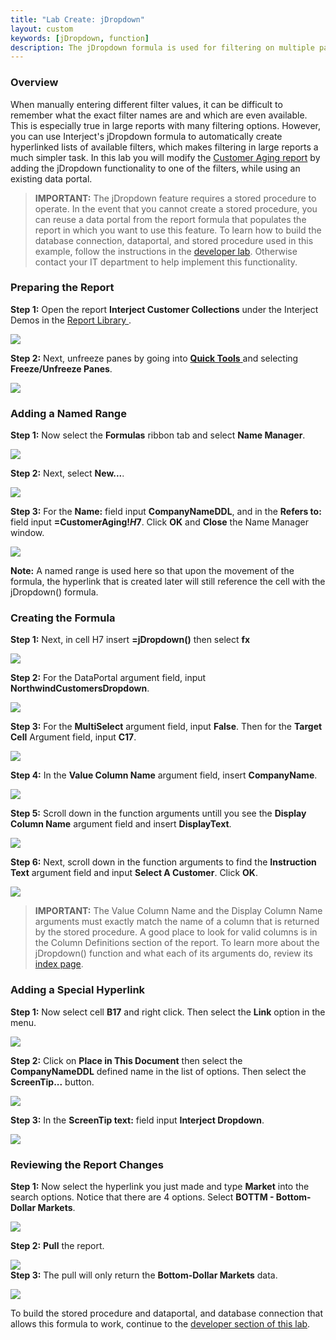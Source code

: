 ```yaml
---
title: "Lab Create: jDropdown"
layout: custom
keywords: [jDropdown, function]
description: The jDropdown formula is used for filtering on multiple parameters.
---
```


### Overview

When manually entering different filter values, it can be difficult to remember what the exact filter names are and which are even available. This is especially true in large reports with many filtering options. However, you can use Interject's jDropdown formula to automatically create hyperlinked lists of available filters, which makes filtering in large reports a much simpler task. In this lab you will modify the [Customer Aging report](/wGetStarted/L-Create-CustomerAging.html) by adding the jDropdown functionality to one of the filters, while using an existing data portal. 

> **IMPORTANT:** The jDropdown feature requires a stored procedure to operate. In the event that you cannot create a stored procedure, you can reuse a data portal from the report formula that populates the report in which you want to use this feature. To learn how to build the database connection, dataportal, and stored procedure used in this example, follow the instructions in the [developer lab](/wGetStarted/L-Dev-jDropdowns.html). Otherwise contact your IT department to help implement this functionality.

### Preparing the Report

**Step 1:** Open the report **Interject Customer Collections** under the Interject Demos in the [ Report Library ](/wAbout/Report-Library-Basics.html). 

![](/images/L-Create-Dropdowns/01.png)


**Step 2:** Next, unfreeze panes by going into [ **Quick Tools** ](/wGetStarted/Interject-Ribbon-Menu-Items.html) and selecting **Freeze/Unfreeze Panes**.

![](/images/L-Create-Dropdowns/02.png)
<br>

### Adding a Named Range

**Step 1:** Now select the **Formulas** ribbon tab and select **Name Manager**. 

![](/images/L-Create-Dropdowns/03.png)
<br>

**Step 2:** Next, select **New...**.

![](/images/L-Create-Dropdowns/04.png)
<br>

**Step 3:** For the **Name:** field input **CompanyNameDDL**, and in the **Refers to:** field input **=CustomerAging!$H$7**. Click **OK** and **Close** the Name Manager window. 

![](/images/L-Create-Dropdowns/05.png)

**Note:** A named range is used here so that upon the movement of the formula, the hyperlink that is created later will still reference the cell with the jDropdown() formula.
<br>

### Creating the Formula

**Step 1:** Next, in cell H7 insert **=jDropdown()** then select **fx**

![](/images/L-Create-Dropdowns/06.png)
<br>

**Step 2:** For the DataPortal argument field, input **NorthwindCustomersDropdown**.

![](/images/L-Create-Dropdowns/07.png)
<br>

**Step 3:** For the **MultiSelect** argument field, input **False**. Then for the **Target Cell** Argument field, input **C17**.

![](/images/L-Create-Dropdowns/08.png)
<br>

**Step 4:** In the **Value Column Name** argument field, insert **CompanyName**.

![](/images/L-Create-Dropdowns/09.png)
<br>


**Step 5:** Scroll down in the function arguments untill you see the **Display Column Name** argument field and insert **DisplayText**.

![](/images/L-Create-Dropdowns/10.png)
<br>

**Step 6:** Next, scroll down in the function arguments to find the **Instruction Text** argument field and input **Select A Customer**. Click **OK**.

![](/images/L-Create-Dropdowns/11.png)
<br>

> **IMPORTANT:** The Value Column Name and the Display Column Name arguments must exactly match the name of a column that is returned by the stored procedure. A good place to look for valid columns is in the Column Definitions section of the report. To learn more about the jDropdown() function and what each of its arguments do, review its [index page](/wIndex/jDropdown.html).

### Adding a Special Hyperlink

**Step 1:** Now select cell **B17** and right click. Then select the **Link** option in the menu.

![](/images/L-Create-Dropdowns/12.png)
<br>

**Step 2:** Click on **Place in This Document** then select the **CompanyNameDDL** defined name in the list of options. Then select the **ScreenTip...** button.

![](/images/L-Create-Dropdowns/13.png)
<br>

**Step 3:** In the **ScreenTip text:** field input **Interject Dropdown**. 

![](/images/L-Create-Dropdowns/14.png)
<br>


### Reviewing the Report Changes

**Step 1:** Now select the hyperlink you just made and type **Market** into the search options. Notice that there are 4 options. Select **BOTTM - Bottom-Dollar Markets**.

![](/images/L-Create-Dropdowns/15.png)
<br>

**Step 2:** **Pull** the report.

![](/images/L-Create-Dropdowns/16.png)
<br>
**Step 3:** The pull will only return the **Bottom-Dollar Markets** data.

![](/images/L-Create-Dropdowns/17.png)
<br>

To build the stored procedure and dataportal, and database connection that allows this formula to work, continue to the [developer section of this lab](/wGetStarted/L-Dev-jDropdowns.html).

